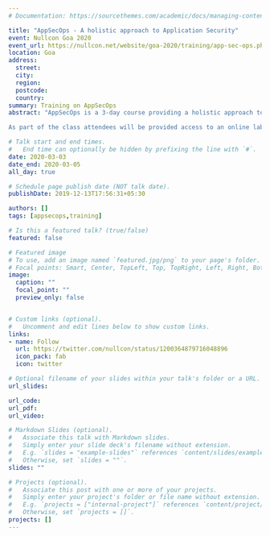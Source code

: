 ```yaml
---
# Documentation: https://sourcethemes.com/academic/docs/managing-content/

title: "AppSecOps - A holistic approach to Application Security"
event: Nullcon Goa 2020
event_url: https://nullcon.net/website/goa-2020/training/app-sec-ops.php
location: Goa
address:
  street:
  city:
  region:
  postcode:
  country:
summary: Training on AppSecOps
abstract: "AppSecOps is a 3-day course providing a holistic approach towards application security for developers with automation. This class covers the latest OWASP Top 10 (2017 edition) through an attacker’s perspective and looks at the various best practices/code snippets in Java, .NET and NodeJS to write secure code. Throughout this class, developers will be able to get on the same page with security professionals, understand their language, learn how to fix or mitigate vulnerabilities learnt during the class and also get acquainted with some real-world breaches, for example, “The Equifax” breach in September 2017.Various bug bounty case studies from popular websites like Facebook, Google, Shopify, PayPal, Twitter etc will be discussed explaining the financial repercussions of application security vulnerabilities like SSRF,XXE,SQL Injection, Authentication issues etc… Post learning and understanding what application security vulnerabilities are and how to fix and identify, this class will show how to use automation to weed out some of the vulnerabilities by injecting security into a DevOps pipeline.

As part of the class attendees will be provided access to an online lab for 7 days where they can practice their application security skills and be provided with our custom developed DevSecOps-Lab VM containing all the tools and code which are used for demonstrating the DevSecOps pipeline."

# Talk start and end times.
#   End time can optionally be hidden by prefixing the line with `#`.
date: 2020-03-03
date_end: 2020-03-05
all_day: true

# Schedule page publish date (NOT talk date).
publishDate: 2019-12-13T17:56:31+05:30

authors: []
tags: [appsecops,training]

# Is this a featured talk? (true/false)
featured: false

# Featured image
# To use, add an image named `featured.jpg/png` to your page's folder. 
# Focal points: Smart, Center, TopLeft, Top, TopRight, Left, Right, BottomLeft, Bottom, BottomRight.
image: 
  caption: ""
  focal_point: ""
  preview_only: false


# Custom links (optional).
#   Uncomment and edit lines below to show custom links.
links:
- name: Follow
  url: https://twitter.com/nullcon/status/1200364879716048896
  icon_pack: fab
  icon: twitter

# Optional filename of your slides within your talk's folder or a URL.
url_slides:

url_code:
url_pdf:
url_video:

# Markdown Slides (optional).
#   Associate this talk with Markdown slides.
#   Simply enter your slide deck's filename without extension.
#   E.g. `slides = "example-slides"` references `content/slides/example-slides.md`.
#   Otherwise, set `slides = ""`.
slides: ""

# Projects (optional).
#   Associate this post with one or more of your projects.
#   Simply enter your project's folder or file name without extension.
#   E.g. `projects = ["internal-project"]` references `content/project/deep-learning/index.md`.
#   Otherwise, set `projects = []`.
projects: []
---
```

